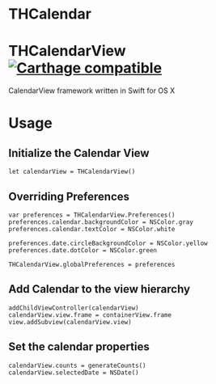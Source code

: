 # THCalendar

# THCalendarView [![Carthage compatible](https://img.shields.io/badge/Carthage-compatible-4BC51D.svg?style=flat)](https://github.com/Carthage/Carthage)
CalendarView framework written in Swift for OS X

# Usage

## Initialize the Calendar View

```
let calendarView = THCalendarView()
```

## Overriding Preferences

```
var preferences = THCalendarView.Preferences()
preferences.calendar.backgroundColor = NSColor.gray
preferences.calendar.textColor = NSColor.white

preferences.date.circleBackgroundColor = NSColor.yellow
preferences.date.dotColor = NSColor.green

THCalendarView.globalPreferences = preferences
```

## Add Calendar to the view hierarchy

```
addChildViewController(calendarView)
calendarView.view.frame = containerView.frame
view.addSubview(calendarView.view)
```

## Set the calendar properties

```
calendarView.counts = generateCounts()
calendarView.selectedDate = NSDate()
```
